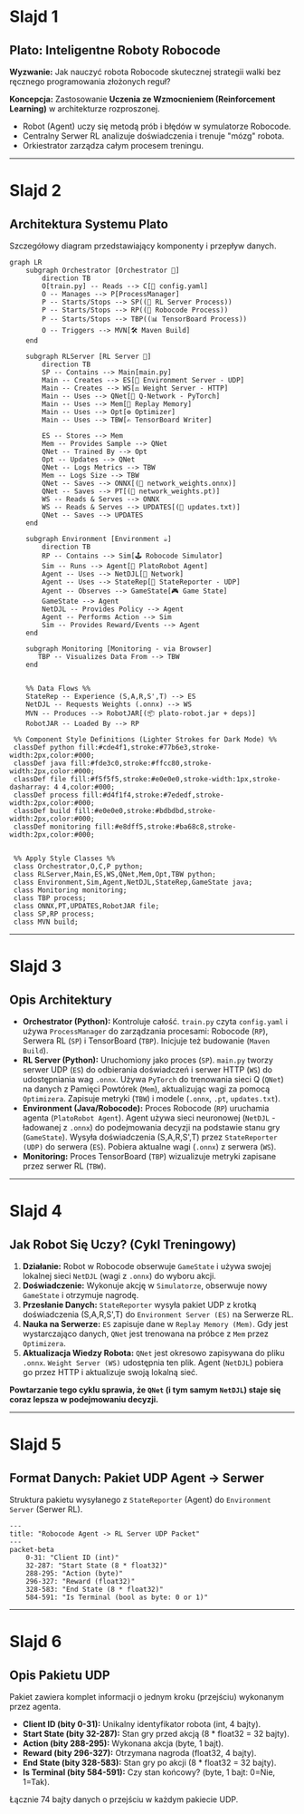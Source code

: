 # Slajd 1

## Plato: Inteligentne Roboty Robocode

**Wyzwanie:** Jak nauczyć robota Robocode skutecznej strategii walki bez ręcznego programowania złożonych reguł?

**Koncepcja:** Zastosowanie **Uczenia ze Wzmocnieniem (Reinforcement Learning)** w architekturze rozproszonej.

* Robot (Agent) uczy się metodą prób i błędów w symulatorze Robocode.
* Centralny Serwer RL analizuje doświadczenia i trenuje "mózg" robota.
* Orkiestrator zarządza całym procesem treningu.

---

# Slajd 2

## Architektura Systemu Plato

Szczegółowy diagram przedstawiający komponenty i przepływ danych.

```mermaid
graph LR
    subgraph Orchestrator [Orchestrator 🐍]
        direction TB
        O[train.py] -- Reads --> C[📄 config.yaml]
        O -- Manages --> P[ProcessManager]
        P -- Starts/Stops --> SP((🧠 RL Server Process))
        P -- Starts/Stops --> RP((🤖 Robocode Process))
        P -- Starts/Stops --> TBP((📊 TensorBoard Process))
        O -- Triggers --> MVN[🛠️ Maven Build]
    end

    subgraph RLServer [RL Server 🐍]
        direction TB
        SP -- Contains --> Main[main.py]
        Main -- Creates --> ES[📨 Environment Server - UDP]
        Main -- Creates --> WS[⚖️ Weight Server - HTTP]
        Main -- Uses --> QNet[🧠 Q-Network - PyTorch]
        Main -- Uses --> Mem[💾 Replay Memory]
        Main -- Uses --> Opt[⚙️ Optimizer]
        Main -- Uses --> TBW[✍️ TensorBoard Writer]

        ES -- Stores --> Mem
        Mem -- Provides Sample --> QNet
        QNet -- Trained By --> Opt
        Opt -- Updates --> QNet
        QNet -- Logs Metrics --> TBW
        Mem -- Logs Size --> TBW
        QNet -- Saves --> ONNX[(📄 network_weights.onnx)]
        QNet -- Saves --> PT[(💾 network_weights.pt)]
        WS -- Reads & Serves --> ONNX
        WS -- Reads & Serves --> UPDATES[(📄 updates.txt)]
        QNet -- Saves --> UPDATES
    end

    subgraph Environment [Environment ☕]
        direction TB
        RP -- Contains --> Sim[🕹️ Robocode Simulator]
        Sim -- Runs --> Agent[🤖 PlatoRobot Agent]
        Agent -- Uses --> NetDJL[🧠 Network]
        Agent -- Uses --> StateRep[📡 StateReporter - UDP]
        Agent -- Observes --> GameState[🎮 Game State]
        GameState --> Agent
        NetDJL -- Provides Policy --> Agent
        Agent -- Performs Action --> Sim
        Sim -- Provides Reward/Events --> Agent
    end

    subgraph Monitoring [Monitoring - via Browser]
       TBP -- Visualizes Data From --> TBW
    end


    %% Data Flows %%
    StateRep -- Experience (S,A,R,S',T) --> ES
    NetDJL -- Requests Weights (.onnx) --> WS
    MVN -- Produces --> RobotJAR[(📦 plato-robot.jar + deps)]
    RobotJAR -- Loaded By --> RP

 %% Component Style Definitions (Lighter Strokes for Dark Mode) %%
 classDef python fill:#cde4f1,stroke:#77b6e3,stroke-width:2px,color:#000;  
 classDef java fill:#fde3c0,stroke:#ffcc80,stroke-width:2px,color:#000;  
 classDef file fill:#f5f5f5,stroke:#e0e0e0,stroke-width:1px,stroke-dasharray: 4 4,color:#000; 
 classDef process fill:#d4f1f4,stroke:#7ededf,stroke-width:2px,color:#000; 
 classDef build fill:#e0e0e0,stroke:#bdbdbd,stroke-width:2px,color:#000; 
 classDef monitoring fill:#e8dff5,stroke:#ba68c8,stroke-width:2px,color:#000; 


 %% Apply Style Classes %%
 class Orchestrator,O,C,P python;
 class RLServer,Main,ES,WS,QNet,Mem,Opt,TBW python;
 class Environment,Sim,Agent,NetDJL,StateRep,GameState java;
 class Monitoring monitoring;
 class TBP process;
 class ONNX,PT,UPDATES,RobotJAR file;
 class SP,RP process;
 class MVN build;

```

---

# Slajd 3

## Opis Architektury

* **Orchestrator (Python):** Kontroluje całość. `train.py` czyta `config.yaml` i używa `ProcessManager` do zarządzania procesami: Robocode (`RP`), Serwera RL (`SP`) i TensorBoard (`TBP`). Inicjuje też budowanie (`Maven Build`).
* **RL Server (Python):** Uruchomiony jako proces (`SP`). `main.py` tworzy serwer UDP (`ES`) do odbierania doświadczeń i serwer HTTP (`WS`) do udostępniania wag `.onnx`. Używa `PyTorch` do trenowania sieci Q (`QNet`) na danych z Pamięci Powtórek (`Mem`), aktualizując wagi za pomocą `Optimizera`. Zapisuje metryki (`TBW`) i modele (`.onnx`, `.pt`, `updates.txt`).
* **Environment (Java/Robocode):** Proces Robocode (`RP`) uruchamia agenta (`PlatoRobot Agent`). Agent używa sieci neuronowej (`NetDJL` - ładowanej z `.onnx`) do podejmowania decyzji na podstawie stanu gry (`GameState`). Wysyła doświadczenia (S,A,R,S',T) przez `StateReporter (UDP)` do serwera (`ES`). Pobiera aktualne wagi (`.onnx`) z serwera (`WS`).
* **Monitoring:** Proces TensorBoard (`TBP`) wizualizuje metryki zapisane przez serwer RL (`TBW`).

---

# Slajd 4

## Jak Robot Się Uczy? (Cykl Treningowy)

1. **Działanie:** Robot w Robocode obserwuje `GameState` i używa swojej lokalnej sieci `NetDJL` (wagi z `.onnx`) do wyboru akcji.
2. **Doświadczenie:** Wykonuje akcję w `Simulatorze`, obserwuje nowy `GameState` i otrzymuje nagrodę.
3. **Przesłanie Danych:** `StateReporter` wysyła pakiet UDP z krotką doświadczenia (S,A,R,S',T) do `Environment Server (ES)` na Serwerze RL.
4. **Nauka na Serwerze:** `ES` zapisuje dane w `Replay Memory (Mem)`. Gdy jest wystarczająco danych, `QNet` jest trenowana na próbce z `Mem` przez `Optimizera`.
5. **Aktualizacja Wiedzy Robota:** `QNet` jest okresowo zapisywana do pliku `.onnx`. `Weight Server (WS)` udostępnia ten plik. Agent (`NetDJL`) pobiera go przez HTTP i aktualizuje swoją lokalną sieć.

**Powtarzanie tego cyklu sprawia, że `QNet` (i tym samym `NetDJL`) staje się coraz lepsza w podejmowaniu decyzji.**

---

# Slajd 5

## Format Danych: Pakiet UDP Agent -> Serwer

Struktura pakietu wysyłanego z `StateReporter` (Agent) do `Environment Server` (Serwer RL).

```mermaid
---
title: "Robocode Agent -> RL Server UDP Packet"
---
packet-beta
    0-31: "Client ID (int)"
    32-287: "Start State (8 * float32)"
    288-295: "Action (byte)"
    296-327: "Reward (float32)"
    328-583: "End State (8 * float32)"
    584-591: "Is Terminal (bool as byte: 0 or 1)"
```

---

# Slajd 6

## Opis Pakietu UDP

Pakiet zawiera komplet informacji o jednym kroku (przejściu) wykonanym przez agenta.

* **Client ID (bity 0-31):** Unikalny identyfikator robota (int, 4 bajty).
* **Start State (bity 32-287):** Stan gry przed akcją (8 * float32 = 32 bajty).
* **Action (bity 288-295):** Wykonana akcja (byte, 1 bajt).
* **Reward (bity 296-327):** Otrzymana nagroda (float32, 4 bajty).
* **End State (bity 328-583):** Stan gry po akcji (8 * float32 = 32 bajty).
* **Is Terminal (bity 584-591):** Czy stan końcowy? (byte, 1 bajt: 0=Nie, 1=Tak).

Łącznie 74 bajty danych o przejściu w każdym pakiecie UDP.
